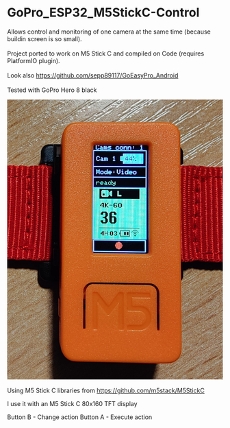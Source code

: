 # GoPro_ESP32_M5StickC-Control
Allows control and monitoring of one camera at the same time (because buildin screen is so small). <br><br>
Project ported to work on M5 Stick C and compiled on Code (requires PlatformIO plugin).
<br><br>
Look also https://github.com/sepp89117/GoEasyPro_Android
<br><br>
Tested with GoPro Hero 8 black

<img src="https://raw.githubusercontent.com/wfr3d/GoPro_ESP32_M5StickC-Control/main/show.jpg">

Using M5 Stick C libraries from https://github.com/m5stack/M5StickC <br>

I use it with an M5 Stick C 80x160 TFT display

Button B - Change action
Button A - Execute action 



